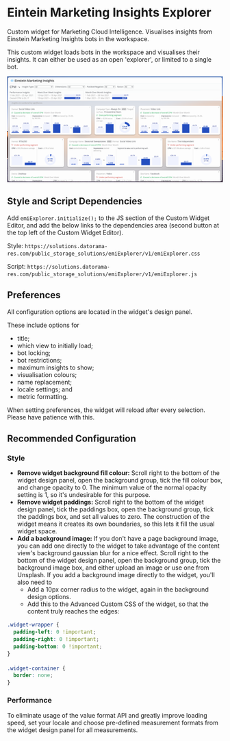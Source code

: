 # Eintein Marketing Insights Explorer
Custom widget for Marketing Cloud Intelligence. Visualises insights from Einstein Marketing Insights bots in the workspace.

This custom widget loads bots in the workspace and visualises their insights. It can either be used as an open 'explorer', or limited to a single bot.

![Preview image](image.png)

## Style and Script Dependencies
Add `emiExplorer.initialize();` to the JS section of the Custom Widget Editor, and add the below links to the dependencies area (second button at the top left of the Custom Widget Editor).

Style: `https://solutions.datorama-res.com/public_storage_solutions/emiExplorer/v1/emiExplorer.css`

Script: `https://solutions.datorama-res.com/public_storage_solutions/emiExplorer/v1/emiExplorer.js`

## Preferences
All configuration options are located in the widget's design panel.

These include options for
* title;
* which view to initially load;
* bot locking;
* bot restrictions;
* maximum insights to show;
* visualisation colours;
* name replacement;
* locale settings; and
* metric formatting.

When setting preferences, the widget will reload after every selection. Please have patience with this.

## Recommended Configuration
### Style
* **Remove widget background fill colour:** Scroll right to the bottom of the widget design panel, open the background group, tick the fill colour box, and change opacity to 0. The minimum value of the normal opacity setting is 1, so it's undesirable for this purpose.
* **Remove widget paddings:** Scroll right to the bottom of the widget design panel, tick the paddings box, open the background group, tick the paddings box, and set all values to zero. The construction of the widget means it creates its own boundaries, so this lets it fill the usual widget space.
* **Add a background image:** If you don't have a page background image, you can add one directly to the widget to take advantage of the content view's background gaussian blur for a nice effect. Scroll right to the bottom of the widget design panel, open the background group, tick the background image box, and either upload an image or use one from Unsplash. If you add a background image directly to the widget, you'll also need to
  * Add a 10px corner radius to the widget, again in the background design options.
  * Add this to the Advanced Custom CSS of the widget, so that the content truly reaches the edges:
```css
.widget-wrapper {
  padding-left: 0 !important;
  padding-right: 0 !important;
  padding-bottom: 0 !important;
}

.widget-container {
  border: none;
}
```

### Performance
To eliminate usage of the value format API and greatly improve loading speed, set your locale and choose pre-defined measurement formats from the widget design panel for all measurements.
